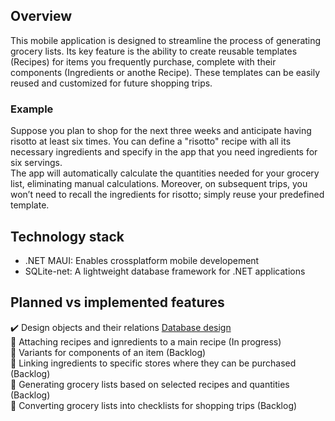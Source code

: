 ## Overview
This mobile application is designed to streamline the process of generating grocery lists. Its key feature is the ability to create reusable templates (Recipes) for items you frequently purchase, complete with their components (Ingredients or anothe Recipe). 
These templates can be easily reused and customized for future shopping trips.

### Example
Suppose you plan to shop for the next three weeks and anticipate having risotto at least six times. You can define a "risotto" recipe with all its necessary ingredients and specify in the app that you need ingredients for six servings. \
The app will automatically calculate the quantities needed for your grocery list, eliminating manual calculations. Moreover, on subsequent trips, you won’t need to recall the ingredients for risotto; simply reuse your predefined template.

## Technology stack
- .NET MAUI: Enables crossplatform mobile developement
- SQLite-net: A lightweight database framework for .NET applications

## Planned vs implemented features
:heavy_check_mark: Design objects and their relations [Database design](https://ibb.co/jwQ3Yjt) <br>
:hammer: Attaching recipes and ignredients to a main recipe (In progress) <br>
:large_blue_diamond: Variants for components of an item (Backlog) <br>
:large_blue_diamond: Linking ingredients to specific stores where they can be purchased (Backlog) <br>
:large_blue_diamond: Generating grocery lists based on selected recipes and quantities (Backlog) <br>
:large_blue_diamond: Converting grocery lists into checklists for shopping trips (Backlog) <br>
